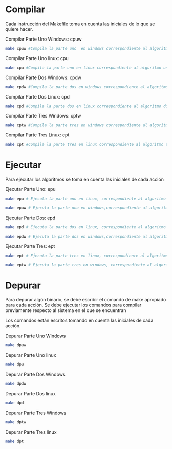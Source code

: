 # Compilar

Cada instrucción del Makefile toma en cuenta las iniciales de lo que se quiere hacer.

Compilar Parte Uno Windows: cpuw
```sh
make cpuw #Compila la parte uno  en windows correspondiente al algoritmo uno
```

Compilar Parte Uno linux: cpu
```sh
make cpu #Compila la parte uno en linux correspondiente al algoritmo uno
```

Compilar Parte Dos Windows: cpdw
```sh
make cpdw #Compila la parte dos en windows correspondiente al algoritmo dos
```

Compilar Parte Dos Linux: cpd
```sh
make cpd #Compila la parte dos en linux correspondiente al algoritmo dos
```

Compilar Parte Tres Windows: cptw
```sh
make cptw #Compila la parte tres en windows correspondiente al algoritmo tres
```

Compilar Parte Tres Linux: cpt
```sh
make cpt #Compila la parte tres en linux correspondiente al algoritmo tres
```

# Ejecutar

Para ejecutar los algoritmos se toma en cuenta las iniciales de cada acción

Ejecutar Parte Uno: epu
```sh
make epu # Ejecuta la parte uno en linux, correspondiente al algoritmo uno

make epuw # Ejecuta la parte uno en windows,correspondiente al algoritmo uno
```

Ejecutar Parte Dos: epd
```sh
make epd # Ejecuta la parte dos en linux, correspondiente al algoritmo dos

make epdw # Ejecuta la parte dos en windows,correspondiente al algoritmo dos
```

Ejecutar Parte Tres: ept
```sh
make ept # Ejecuta la parte tres en linux, correspondiente al algoritmo tres

make eptw # Ejecuta la parte tres en windows, correspondiente al algoritmo tres
```

# Depurar

Para depurar algún binario, se debe escribir el comando de make apropiado para cada acción. Se debe ejecutar los comandos para compilar previamente respecto al sistema en el que se encuentran

Los comandos están escritos tomando en cuenta las iniciales de cada acción.

Depurar Parte Uno Windows
```sh
make dpuw
```

Depurar Parte Uno linux
```sh
make dpu
```

Depurar Parte Dos Windows
```sh
make dpdw
```

Depurar Parte Dos linux
```sh
make dpd
```

Depurar Parte Tres Windows
```sh
make dptw
```

Depurar Parte Tres linux
```sh
make dpt
```